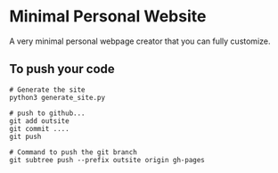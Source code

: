 # Minimal Personal Website

A very minimal personal webpage creator that you can fully customize.

## To push your code

```console
# Generate the site
python3 generate_site.py

# push to github...
git add outsite
git commit ....
git push

# Command to push the git branch
git subtree push --prefix outsite origin gh-pages
```
